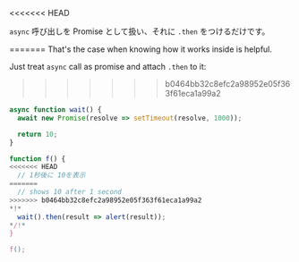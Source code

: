 
<<<<<<< HEAD

`async` 呼び出しを Promise として扱い、それに `.then` をつけるだけです。

=======
That's the case when knowing how it works inside is helpful.

Just treat `async` call as promise and attach `.then` to it:
>>>>>>> b0464bb32c8efc2a98952e05f363f61eca1a99a2
```js run
async function wait() {
  await new Promise(resolve => setTimeout(resolve, 1000));

  return 10;
}

function f() {
<<<<<<< HEAD
  // 1秒後に 10を表示
=======
  // shows 10 after 1 second
>>>>>>> b0464bb32c8efc2a98952e05f363f61eca1a99a2
*!*
  wait().then(result => alert(result));
*/!*
}

f();
```
